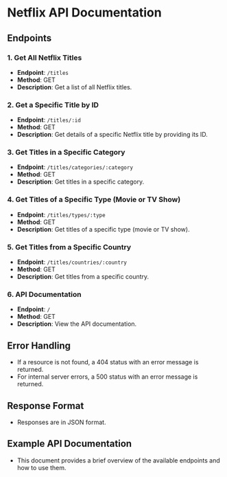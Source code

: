 # Netflix API Documentation

## Endpoints

### 1. Get All Netflix Titles
- **Endpoint**: `/titles`
- **Method**: GET
- **Description**: Get a list of all Netflix titles.

### 2. Get a Specific Title by ID
- **Endpoint**: `/titles/:id`
- **Method**: GET
- **Description**: Get details of a specific Netflix title by providing its ID.


### 3. Get Titles in a Specific Category
- **Endpoint**: `/titles/categories/:category`
- **Method**: GET
- **Description**: Get titles in a specific category.


### 4. Get Titles of a Specific Type (Movie or TV Show)
- **Endpoint**: `/titles/types/:type`
- **Method**: GET
- **Description**: Get titles of a specific type (movie or TV show).


### 5. Get Titles from a Specific Country
- **Endpoint**: `/titles/countries/:country`
- **Method**: GET
- **Description**: Get titles from a specific country.


### 6. API Documentation
- **Endpoint**: `/`
- **Method**: GET
- **Description**: View the API documentation.


## Error Handling
- If a resource is not found, a 404 status with an error message is returned.
- For internal server errors, a 500 status with an error message is returned.

## Response Format
- Responses are in JSON format.

## Example API Documentation
- This document provides a brief overview of the available endpoints and how to use them.


